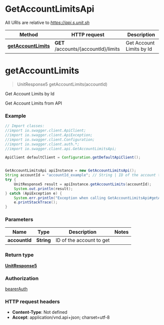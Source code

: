 # GetAccountLimitsApi

All URIs are relative to *https://api.s.unit.sh*

Method | HTTP request | Description
------------- | ------------- | -------------
[**getAccountLimits**](GetAccountLimitsApi.md#getAccountLimits) | **GET** /accounts/{accountId}/limits | Get Account Limits by Id

<a name="getAccountLimits"></a>
# **getAccountLimits**
> UnitResponse5 getAccountLimits(accountId)

Get Account Limits by Id

Get Account Limits from API 

### Example
```java
// Import classes:
//import io.swagger.client.ApiClient;
//import io.swagger.client.ApiException;
//import io.swagger.client.Configuration;
//import io.swagger.client.auth.*;
//import io.swagger.client.api.GetAccountLimitsApi;

ApiClient defaultClient = Configuration.getDefaultApiClient();


GetAccountLimitsApi apiInstance = new GetAccountLimitsApi();
String accountId = "accountId_example"; // String | ID of the account to get
try {
    UnitResponse5 result = apiInstance.getAccountLimits(accountId);
    System.out.println(result);
} catch (ApiException e) {
    System.err.println("Exception when calling GetAccountLimitsApi#getAccountLimits");
    e.printStackTrace();
}
```

### Parameters

Name | Type | Description  | Notes
------------- | ------------- | ------------- | -------------
 **accountId** | **String**| ID of the account to get |

### Return type

[**UnitResponse5**](UnitResponse5.md)

### Authorization

[bearerAuth](../README.md#bearerAuth)

### HTTP request headers

 - **Content-Type**: Not defined
 - **Accept**: application/vnd.api+json; charset=utf-8

